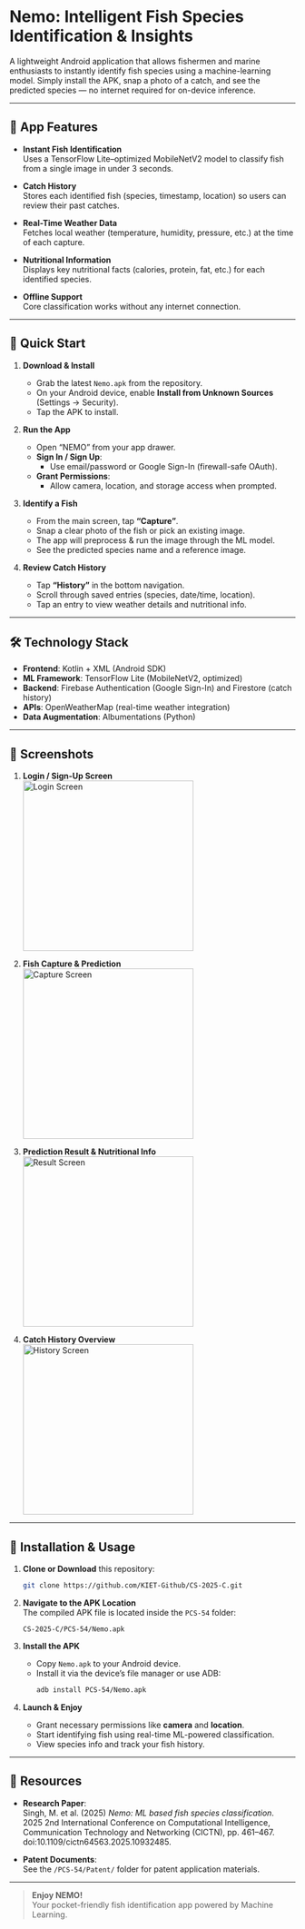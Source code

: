 # Nemo: Intelligent Fish Species Identification & Insights

A lightweight Android application that allows fishermen and marine enthusiasts to instantly identify fish species using a machine-learning model. Simply install the APK, snap a photo of a catch, and see the predicted species — no internet required for on-device inference.

---

## 📱 App Features

- **Instant Fish Identification**  
  Uses a TensorFlow Lite–optimized MobileNetV2 model to classify fish from a single image in under 3 seconds.

- **Catch History**  
  Stores each identified fish (species, timestamp, location) so users can review their past catches.

- **Real-Time Weather Data**  
  Fetches local weather (temperature, humidity, pressure, etc.) at the time of each capture.

- **Nutritional Information**  
  Displays key nutritional facts (calories, protein, fat, etc.) for each identified species.

- **Offline Support**  
  Core classification works without any internet connection.

---

## 🚀 Quick Start

1. **Download & Install**  
   - Grab the latest `Nemo.apk` from the repository.  
   - On your Android device, enable **Install from Unknown Sources** (Settings → Security).  
   - Tap the APK to install.

2. **Run the App**  
   - Open “NEMO” from your app drawer.  
   - **Sign In / Sign Up**:  
     - Use email/password or Google Sign-In (firewall-safe OAuth).  
   - **Grant Permissions**:  
     - Allow camera, location, and storage access when prompted.

3. **Identify a Fish**  
   - From the main screen, tap **“Capture”**.  
   - Snap a clear photo of the fish or pick an existing image.  
   - The app will preprocess & run the image through the ML model.  
   - See the predicted species name and a reference image.

4. **Review Catch History**  
   - Tap **“History”** in the bottom navigation.  
   - Scroll through saved entries (species, date/time, location).  
   - Tap an entry to view weather details and nutritional info.

---

## 🛠️ Technology Stack

- **Frontend**: Kotlin + XML (Android SDK)  
- **ML Framework**: TensorFlow Lite (MobileNetV2, optimized)  
- **Backend**: Firebase Authentication (Google Sign-In) and Firestore (catch history)  
- **APIs**: OpenWeatherMap (real-time weather integration)  
- **Data Augmentation**: Albumentations (Python)  

---

## 📸 Screenshots

1. **Login / Sign-Up Screen**  
   <img src="screenshots/login.png" alt="Login Screen" width="300"/>

3. **Fish Capture & Prediction**  
   <img src="screenshots/capture.png" alt="Capture Screen" width="300"/>

5. **Prediction Result & Nutritional Info**  
   <img src="screenshots/result.png" alt="Result Screen" width="300"/>

7. **Catch History Overview**  
   <img src="screenshots/history.png" alt="History Screen" width="300"/>

---

## 🔧 Installation & Usage

1. **Clone or Download** this repository:  
   ```bash
   git clone https://github.com/KIET-Github/CS-2025-C.git
   ```

2. **Navigate to the APK Location**  
   The compiled APK file is located inside the `PCS-54` folder:
   ```
   CS-2025-C/PCS-54/Nemo.apk
   ```

3. **Install the APK**  
   - Copy `Nemo.apk` to your Android device.  
   - Install it via the device’s file manager or use ADB:
     ```bash
     adb install PCS-54/Nemo.apk
     ```

4. **Launch & Enjoy**  
   - Grant necessary permissions like **camera** and **location**.  
   - Start identifying fish using real-time ML-powered classification.  
   - View species info and track your fish history.

---

## 🔗 Resources

- **Research Paper**:  
  Singh, M. et al. (2025) _Nemo: ML based fish species classification_. 2025 2nd International Conference on Computational Intelligence, Communication Technology and Networking (CICTN), pp. 461–467. doi:10.1109/cictn64563.2025.10932485.

- **Patent Documents**:  
  See the `/PCS-54/Patent/` folder for patent application materials.


---

> **Enjoy NEMO!**  
> Your pocket-friendly fish identification app powered by Machine Learning.
